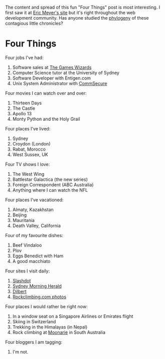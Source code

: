 <!--
.. title: Four Things
.. slug: 20060204four-things
.. date: 2006/02/04 19:33:29
.. tags: 
.. link: 
.. description: 
-->


The content and spread of this fun "Four Things" post is most interesting. I first saw it at [Eric Meyer's site](http://meyerweb.com/eric/thoughts/2006/01/24/four-things/) but it's right throughout the web development community. Has anyone studied the [phylogeny](http://en.wikipedia.org/wiki/Phylogeny) of these contagious little chronicles?

Four Things
===========

Four jobs I've had:

1.  Software sales at [The Games Wizards](http://en.wikipedia.org/wiki/Gameswizards)
2.  Computer Science tutor at the University of Sydney
3.  Software Developer with Entigen.com
4.  Unix System Administrator with [CommSecure](http://www.commsecure.com.au)

Four movies I can watch over and over:

1.  Thirteen Days
2.  The Castle
3.  Apollo 13
4.  Monty Python and the Holy Grail

Four places I've lived:

1.  Sydney
2.  Croydon (London)
3.  Rabat, Morocco
4.  West Sussex, UK

Four TV shows I love:

1.  The West Wing
2.  Battlestar Galactica (the new series)
3.  Foreign Correspondent (ABC Australia)
4.  Anything where I can watch the NFL

Four places I've vacationed:

1.  Almaty, Kazakhstan
2.  Beijing
3.  Mauritania
4.  Death Valley, California

Four of my favourite dishes:

1.  Beef Vindaloo
2.  Plov
3.  Eggs Benedict with Ham
4.  A good macchiato

Four sites I visit daily:

1.  [Slashdot](http://slashdot.org)
2.  [Sydney Morning Herald](http://www.smh.com.au)
3.  [Dilbert](http://www.dilbert.com)
4.  [Rockclimbing.com photos](http://www.rockclimbing.com/photos/)

Four places I would rather be right now:

1.  In a window seat on a Singapore Airlines or Emirates flight
2.  Skiing in Switzerland
3.  Trekking in the Himalayas (in Nepal)
4.  Rock climbing at [Moonarie](http://www.thecrag.com/climbing/australia/moonarie) in South Australia

Four bloggers I am tagging:

1.  I'm not.

